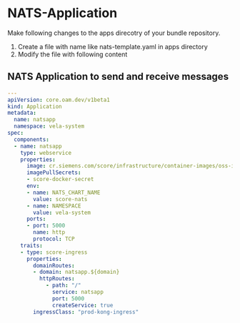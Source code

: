 # NATS-Application

Make following changes to the apps direcotry of your bundle repository.

1. Create a file with name like nats-template.yaml in apps directory
2. Modify the file with following content

## NATS Application to send and receive messages

```yaml
---
apiVersion: core.oam.dev/v1beta1
kind: Application
metadata:
  name: natsapp                                                                     # <Change the component name if needed>
  namespace: vela-system
spec:
  components:
  - name: natsapp
    type: webservice
    properties:
      image: cr.siemens.com/score/infrastructure/container-images/oss-images/nats-test-app:v1
      imagePullSecrets: 
      - score-docker-secret
      env:
      - name: NATS_CHART_NAME
        value: score-nats                                                           # <Change the Chart name if needed>
      - name: NAMESPACE
        value: vela-system
      ports:
      - port: 5000
        name: http
        protocol: TCP
    traits:
    - type: score-ingress
      properties:
        domainRoutes:
        - domain: natsapp.${domain}
          httpRoutes:
            - path: "/"
              service: natsapp
              port: 5000
              createService: true
        ingressClass: "prod-kong-ingress"
```
